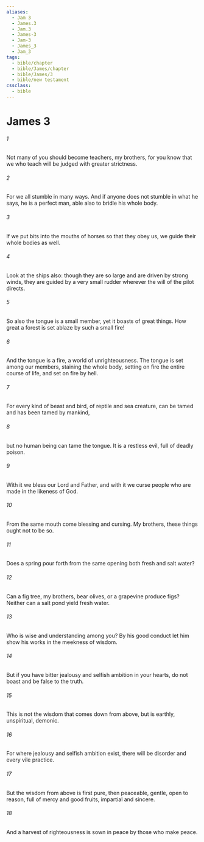 ```yaml
---
aliases:
  - Jam 3
  - James.3
  - Jam.3
  - James-3
  - Jam-3
  - James_3
  - Jam_3
tags:
  - bible/chapter
  - bible/James/chapter
  - bible/James/3
  - bible/new testament
cssclass:
  - bible
---
```


# James 3

###### 1
Not many of you should become teachers, my brothers, for you know that we who teach will be judged with greater strictness.
###### 2
For we all stumble in many ways. And if anyone does not stumble in what he says, he is a perfect man, able also to bridle his whole body.
###### 3
If we put bits into the mouths of horses so that they obey us, we guide their whole bodies as well.
###### 4
Look at the ships also: though they are so large and are driven by strong winds, they are guided by a very small rudder wherever the will of the pilot directs.
###### 5
So also the tongue is a small member, yet it boasts of great things. How great a forest is set ablaze by such a small fire!
###### 6
And the tongue is a fire, a world of unrighteousness. The tongue is set among our members, staining the whole body, setting on fire the entire course of life, and set on fire by hell.
###### 7
For every kind of beast and bird, of reptile and sea creature, can be tamed and has been tamed by mankind,
###### 8
but no human being can tame the tongue. It is a restless evil, full of deadly poison.
###### 9
With it we bless our Lord and Father, and with it we curse people who are made in the likeness of God.
###### 10
From the same mouth come blessing and cursing. My brothers, these things ought not to be so.
###### 11
Does a spring pour forth from the same opening both fresh and salt water?
###### 12
Can a fig tree, my brothers, bear olives, or a grapevine produce figs? Neither can a salt pond yield fresh water.
###### 13
Who is wise and understanding among you? By his good conduct let him show his works in the meekness of wisdom.
###### 14
But if you have bitter jealousy and selfish ambition in your hearts, do not boast and be false to the truth.
###### 15
This is not the wisdom that comes down from above, but is earthly, unspiritual, demonic.
###### 16
For where jealousy and selfish ambition exist, there will be disorder and every vile practice.
###### 17
But the wisdom from above is first pure, then peaceable, gentle, open to reason, full of mercy and good fruits, impartial and sincere.
###### 18
And a harvest of righteousness is sown in peace by those who make peace.


